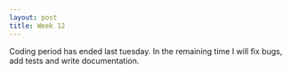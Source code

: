 ```yaml
---
layout: post
title: Week 12
---
```


Coding period has ended last tuesday. In the remaining time I will fix bugs, add tests and write documentation.
